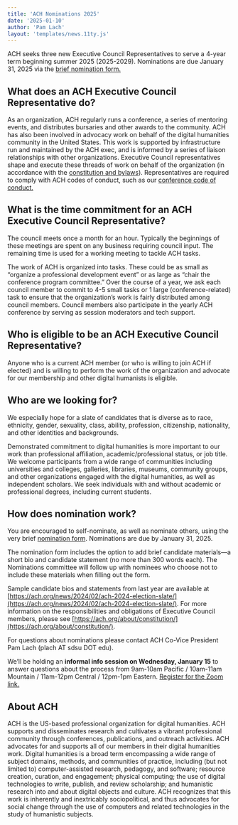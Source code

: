 ```yaml
---
title: 'ACH Nominations 2025'
date: '2025-01-10'
author: 'Pam Lach'
layout: 'templates/news.11ty.js'
---
```


ACH seeks three new Executive Council Representatives to serve a 4-year term beginning summer 2025 (2025-2029). Nominations are due January 31, 2025 via the [brief nomination form.](https://docs.google.com/forms/d/e/1FAIpQLSf-QQaLLHazixqatel59_t8I47p-5WDbW4BcPATS-Rwr_zlEw/viewform?usp=sf_link)

## What does an ACH Executive Council Representative do?
As an organization, ACH regularly runs a conference, a series of mentoring events, and distributes bursaries and other awards to the community. ACH has also been involved in advocacy work on behalf of the digital humanities community in the United States. This work is supported by infrastructure run and maintained by the ACH exec, and is informed by a series of liaison relationships with other organizations. Executive Council representatives shape and execute these threads of work on behalf of the organization (in accordance with the [constitution and bylaws](https://ach.org/about/constitution/)). Representatives are required to comply with ACH codes of conduct, such as our [conference code of conduct.](https://www.google.com/url?q=https://ach2024.ach.org/code-of-conduct/&sa=D&source=docs&ust=1736542638809955&usg=AOvVaw3XnMF53dcMA5RbPjT8MhXf)

## What is the time commitment for an ACH Executive Council Representative?
The council meets once a month for an hour. Typically the beginnings of these meetings are spent on any business requiring council input. The remaining time is used for a working meeting to tackle ACH tasks.

The work of ACH is organized into tasks. These could be as small as “organize a professional development event” or as large as “chair the conference program committee.” Over the course of a year, we ask each council member to commit to 4-5 small tasks or 1 large (conference-related) task to ensure that the organization’s work is fairly distributed among council members. Council members also participate in the yearly ACH conference by serving as session moderators and tech support.

## Who is eligible to be an ACH Executive Council Representative?
Anyone who is a current ACH member (or who is willing to join ACH if elected) and is willing to perform the work of the organization and advocate for our membership and other digital humanists is eligible.

## Who are we looking for?
We especially hope for a slate of candidates that is diverse as to race, ethnicity, gender, sexuality, class, ability, profession, citizenship, nationality, and other identities and backgrounds.

Demonstrated commitment to digital humanities is more important to our work than professional affiliation, academic/professional status, or job title. We welcome participants from a wide range of communities including universities and colleges, galleries, libraries, museums, community groups, and other organizations engaged with the digital humanities, as well as independent scholars. We seek individuals with and without academic or professional degrees, including current students. 

## How does nomination work? 
You are encouraged to self-nominate, as well as nominate others, using the very brief [nomination form](https://docs.google.com/forms/d/e/1FAIpQLSf-QQaLLHazixqatel59_t8I47p-5WDbW4BcPATS-Rwr_zlEw/viewform?usp=sf_link). Nominations are due by January 31, 2025.

The nomination form includes the option to add brief candidate materials—a short bio and candidate statement (no more than 300 words each). The Nominations committee will follow up with nominees who choose not to include these materials when filling out the form. 

Sample candidate bios and statements from last year are available at [https://ach.org/news/2024/02/ach-2024-election-slate/](https://ach.org/news/2024/02/ach-2024-election-slate/).  For more information on the responsibilities and obligations of Executive Council members, please see [https://ach.org/about/constitution/](https://ach.org/about/constitution/). 

For questions about nominations please contact ACH Co-Vice President Pam Lach (plach AT sdsu DOT edu).

We’ll be holding an **informal info session on Wednesday, January 15** to answer questions about the process from 9am-10am Pacific / 10am-11am Mountain / 11am-12pm Central / 12pm-1pm Eastern. [Register for the Zoom link.](https://SDSU.zoom.us/meeting/register/tZEvcO6rrz0jG9NAIHPnuSWrF7rIxVIc4D7E)

## About ACH
ACH is the US-based professional organization for digital humanities. ACH supports and disseminates research and cultivates a vibrant professional community through conferences, publications, and outreach activities. ACH advocates for and supports all of our members in their digital humanities work. Digital humanities is a broad term encompassing a wide range of subject domains, methods, and communities of practice, including (but not limited to) computer-assisted research, pedagogy, and software; resource creation, curation, and engagement; physical computing; the use of digital technologies to write, publish, and review scholarship; and humanistic research into and about digital objects and culture. ACH recognizes that this work is inherently and inextricably sociopolitical, and thus advocates for social change through the use of computers and related technologies in the study of humanistic subjects.

